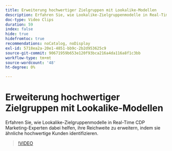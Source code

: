 ```yaml
---
title: Erweiterung hochwertiger Zielgruppen mit Lookalike-Modellen
description: Erfahren Sie, wie Lookalike-Zielgruppenmodelle in Real-Time CDP Marketing-Experten dabei helfen, ihre Reichweite zu erweitern, indem sie ähnliche hochwertige Kunden identifizieren.
doc-type: Video Clips
duration: 59
index: false
hide: true
hidefromtoc: true
recommendations: noCatalog, noDisplay
exl-id: 5718ea2a-20e1-4851-bb9c-2b2d953625c9
source-git-commit: 90671959b653e120f93bca216a4da116a8f1c3bb
workflow-type: tm+mt
source-wordcount: '48'
ht-degree: 0%

---
```


# Erweiterung hochwertiger Zielgruppen mit Lookalike-Modellen

Erfahren Sie, wie Lookalike-Zielgruppenmodelle in Real-Time CDP Marketing-Experten dabei helfen, ihre Reichweite zu erweitern, indem sie ähnliche hochwertige Kunden identifizieren.

<!-- 82_OS512_3442427_58_expanding-highvalue-audiences-with-lookalike-models -->
>[!VIDEO](https://video.tv.adobe.com/v/3459932/?learn=on&enablevpops=true&captions=ger)
